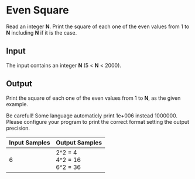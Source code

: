 # Even Square
Read an integer **N**. Print the square of each one of the even values from 1 to **N** including **N** if it is the case.

## Input
The input contains an integer **N** (5 < **N** < 2000).

## Output
Print the square of each one of the even values from 1 to **N**, as the given example.

Be carefull! Some language automaticly print 1e+006 instead 1000000. Please configure your program to print the correct format setting the output precision.

| Input Samples |           Output Samples          |
|---------------|-----------------------------------|
| 6             | 2^2 = 4<br> 4^2 = 16<br> 6^2 = 36 |